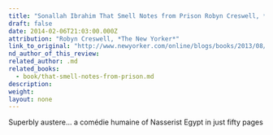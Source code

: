 ```yaml
---
title: "Sonallah Ibrahim That Smell Notes from Prison Robyn Creswell, *The New Yorker*"
draft: false
date: 2014-02-06T21:03:00.000Z
attribution: "Robyn Creswell, *The New Yorker*"
link_to_original: "http://www.newyorker.com/online/blogs/books/2013/08/sonallah-ibrahim-egypts-oracular-novelist.html"
nd_author_of_this_review:
related_author: .md
related_books:
  - book/that-smell-notes-from-prison.md
description:
weight:
layout: none
---
```

Superbly austere... a comédie humaine of Nasserist Egypt in just fifty pages

